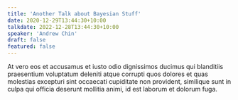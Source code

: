 ```yaml
---
title: 'Another Talk about Bayesian Stuff'
date: 2020-12-29T13:44:30+10:00
talkdate: 2022-12-28T13:44:30+10:00
speaker: 'Andrew Chin'
draft: false
featured: false
---
```


At vero eos et accusamus et iusto odio dignissimos ducimus qui blanditiis praesentium voluptatum deleniti atque corrupti quos dolores et quas molestias excepturi sint occaecati cupiditate non provident, similique sunt in culpa qui officia deserunt mollitia animi, id est laborum et dolorum fuga.
